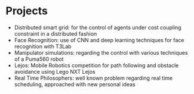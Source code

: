 # Projects
 <ul>
  <li>Distributed smart grid: for the control of agents under cost coupling constraint in a distributed fashion</li>
  <li>Face Recognition: use of CNN and deep learning techniques for face recognition with T3Lab</li>
  <li>Manipulator simulations: regarding the control with various techniques of a Puma560 robot</li>
  <li>Lejos: Mobile Robotics competition for path following and obstacle avoidance using Lego NXT Lejos</li>
  <li>Real Time Philosophers: well known problem regarding real time scheduling, approached with new personal ideas</li>
</ul> 


